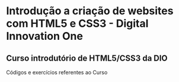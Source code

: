 # Introdução a criação de websites com HTML5 e CSS3 - Digital Innovation One

## Curso introdutório de HTML5/CSS3 da DIO

Códigos e exercícios referentes ao Curso
